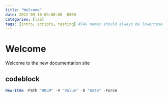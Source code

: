```yaml
---
title: "Welcome"
date: 2022-09-10 09:00:00 -0500
categories: [lab]
tags: [intro, scripts, testing]	#TAG names should always be lowercase
---
```


# Welcome 
Welcome to the new documentation site

## codeblock

```powershell
New-Item -Path "HKLM" -V "Value" -D "Data" -Force
```